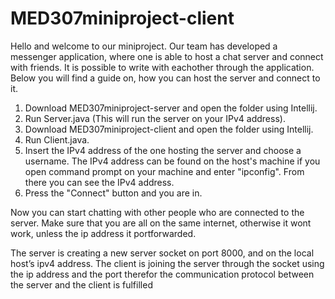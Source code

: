 # MED307miniproject-client

Hello and welcome to our miniproject. Our team has developed a messenger application, where one is able to host a chat server and connect with friends. It is possible to write with eachother through the application. Below you will find a guide on, how you can host the server and connect to it.

1. Download MED307miniproject-server and open the folder using Intellij.
2. Run Server.java (This will run the server on your IPv4 address).
3. Download MED307miniproject-client and open the folder using Intellij.
4. Run Client.java.
5. Insert the IPv4 address of the one hosting the server and choose a username. The IPv4 address can be found on the host's machine if you open command prompt on your machine and enter "ipconfig". From there you can see the IPv4 address.
6. Press the "Connect" button and you are in.

Now you can start chatting with other people who are connected to the server. Make sure that you are all on the same internet, otherwise it wont work, unless the ip address it portforwarded.

The server is creating a new server socket on port 8000, and on the local host’s ipv4 address. 
The client is joining the server through the socket using the ip address and the port therefor the communication protocol between the server and the client is fulfilled 
